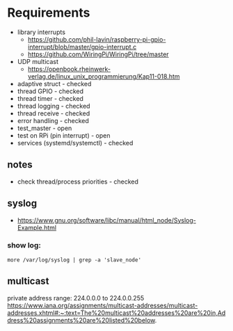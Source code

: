 # Requirements

- library interrupts
    - https://github.com/phil-lavin/raspberry-pi-gpio-interrupt/blob/master/gpio-interrupt.c
    - https://github.com/WiringPi/WiringPi/tree/master
- UDP multicast
    - https://openbook.rheinwerk-verlag.de/linux_unix_programmierung/Kap11-018.htm
- adaptive struct - checked
- thread GPIO - checked
- thread timer - checked
- thread logging - checked
- thread receive - checked
- error handling - checked
- test_master - open
- test on RPi (pin interrupt) - open
- services (systemd/systemctl) - checked

## notes
- check thread/process priorities - checked

## syslog
- https://www.gnu.org/software/libc/manual/html_node/Syslog-Example.html

### show log:

    more /var/log/syslog | grep -a 'slave_node'

## multicast
private address range: 224.0.0.0 to 224.0.0.255
https://www.iana.org/assignments/multicast-addresses/multicast-addresses.xhtml#:~:text=The%20multicast%20addresses%20are%20in,Address%20assignments%20are%20listed%20below.
